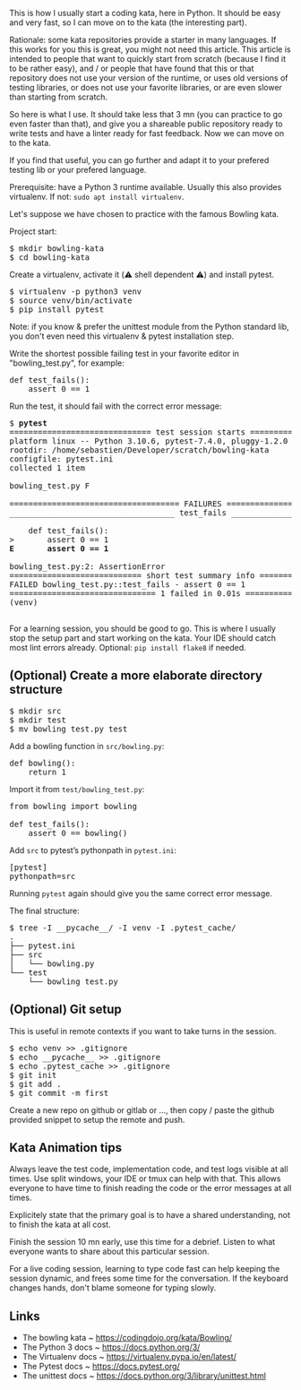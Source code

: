 This is how I usually start a coding kata, here in Python. It should be easy
and very fast, so I can move on to the kata (the interesting part).

Rationale: some kata repositories provide a starter in many languages. If this
works for you this is great, you might not need this article. This article is
intended to people that want to quickly start from scratch (because I find it
to be rather easy), and / or people that have found that this or that
repository does not use your version of the runtime, or uses old versions of
testing libraries, or does not use your favorite libraries, or are even slower
than starting from scratch.

So here is what I use. It should take less that 3 mn (you can practice to go
even faster than that), and give you a shareable public repository ready to
write tests and have a linter ready for fast feedback. Now we can move on to
the kata.

If you find that useful, you can go further and adapt it to your prefered
testing lib or your prefered language.

Prerequisite: have a Python 3 runtime available. Usually this also provides
virtualenv. If not: `sudo apt install virtualenv`.

Let's suppose we have chosen to practice with the famous Bowling kata.

Project start:

<pre>
$ mkdir bowling-kata
$ cd bowling-kata
</pre>

Create a virtualenv, activate it (⚠️ shell dependent ⚠️) and install pytest.

<pre>
$ virtualenv -p python3 venv
$ source venv/bin/activate
$ pip install pytest
</pre>

Note: if you know & prefer the unittest module from the Python standard lib,
you don't even need this virtualenv & pytest installation step.

Write the shortest possible failing test in your favorite editor in "bowling_test.py", for example:

<pre>
def test_fails():
    assert 0 == 1
</pre>

Run the test, it should fail with the correct error message:

<pre>
$ <b>pytest</b>
============================== test session starts ===============================
platform linux -- Python 3.10.6, pytest-7.4.0, pluggy-1.2.0
rootdir: /home/sebastien/Developer/scratch/bowling-kata
configfile: pytest.ini
collected 1 item

bowling_test.py F                                                          [100%]

==================================== FAILURES ====================================
___________________________________ test_fails ___________________________________

    def test_fails():
>       assert 0 == 1
<b>E       assert 0 == 1</b>

bowling_test.py:2: AssertionError
============================ short test summary info =============================
FAILED bowling_test.py::test_fails - assert 0 == 1
=============================== 1 failed in 0.01s ================================
(venv)

</pre>

For a learning session, you should be good to go. This is where I usually stop
the setup part and start working on the kata. Your IDE should catch most lint
errors already. Optional: `pip install flake8` if needed.

## (Optional) Create a more elaborate directory structure

<pre>
$ mkdir src
$ mkdir test
$ mv bowling_test.py test
</pre>

Add a bowling function in `src/bowling.py`:

<pre>
def bowling():
    return 1
</pre>

Import it from `test/bowling_test.py`:

<pre>
from bowling import bowling

def test_fails():
    assert 0 == bowling()
</pre>

Add `src` to pytest’s pythonpath in `pytest.ini`:

<pre>
[pytest]
pythonpath=src
</pre>

Running `pytest` again should give you the same correct error message.

The final structure:

<pre>
$ tree -I __pycache__/ -I venv -I .pytest_cache/
.
├── pytest.ini
├── src
│   └── bowling.py
└── test
    └── bowling_test.py
</pre>

## (Optional) Git setup

This is useful in remote contexts if you want to take turns in the session.

<pre>
$ echo venv >> .gitignore
$ echo __pycache__ >> .gitignore
$ echo .pytest_cache >> .gitignore
$ git init
$ git add .
$ git commit -m first
</pre>

Create a new repo on github or gitlab or ..., then copy / paste the github
provided snippet to setup the remote and push.

## Kata Animation tips

Always leave the test code, implementation code, and test logs visible at all
times. Use split windows, your IDE or tmux can help with that. This allows
everyone to have time to finish reading the code or the error messages at all
times.

Explicitely state that the primary goal is to have a shared understanding, not
to finish the kata at all cost.

Finish the session 10 mn early, use this time for a debrief. Listen to what
everyone wants to share about this particular session.

For a live coding session, learning to type code fast can help keeping the
session dynamic, and frees some time for the conversation. If the keyboard
changes hands, don't blame someone for typing slowly.

## Links

- The bowling kata ~ <https://codingdojo.org/kata/Bowling/>
- The Python 3 docs ~ <https://docs.python.org/3/>
- The Virtualenv docs ~ <https://virtualenv.pypa.io/en/latest/>
- The Pytest docs ~ <https://docs.pytest.org/>
- The unittest docs ~ <https://docs.python.org/3/library/unittest.html>
